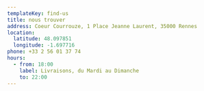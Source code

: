 ```yaml
---
templateKey: find-us
title: nous trouver
address: Coeur Courrouze, 1 Place Jeanne Laurent, 35000 Rennes
location:
  latitude: 48.097851
  longitude: -1.697716
phone: +33 2 56 01 37 74
hours:
  - from: 18:00
    label: Livraisons, du Mardi au Dimanche
    to: 22:00
---
```

